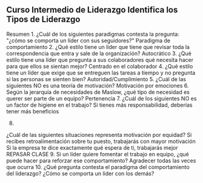 ## Curso Intermedio de Liderazgo Identifica los Tipos de Liderazgo

Resumen
1.
¿Cuál de los siguientes paradigmas contesta la pregunta: "¿cómo se comporta un líder con sus seguidores?"
Paradigma de comportamiento
2.
¿Qué estilo tiene un líder que tiene que revisar toda la correspondencia que entra y sale de la organización?
Autocrático
3.
¿Qué estilo tiene una líder que pregunta a sus colaboradores qué necesita hacer para que ellos se sientan mejor?
Centrado en el colaborador
4.
¿Qué estilo tiene un líder que exige que se entreguen las tareas a tiempo y no pregunta si las personas se sienten bien?
Autoridad/Cumplimiento
5.
¿Cuál de las siguientes NO es una teoría de motivación?
Motivación por emociones
6.
Según la jerarquía de necesidades de Maslow, ¿qué tipo de necesidad es querer ser parte de un equipo?
Pertenencia
7.
¿Cuál de los siguientes NO es un factor de higiene en el trabajo?
Si tienes más responsabilidad, deberías tener más beneficios

8.
¿Cuál de las siguientes situaciones representa motivación por equidad?
Si recibes retroalimentación sobre tu puesto, trabajarás con mayor motivación
Si la empresa te dice exactamente qué espera de ti, trabajarás mejor
REPASAR CLASE
9.
Si un líder quiere fomentar el trabajo en equipo, ¿qué puede hacer para reforzar ese comportamiento?
Agradecer todas las veces que ocurra
10.
¿Qué pregunta contesta el paradigma del comportamiento del liderazgo?
¿Cómo se comporta un líder con los demás?